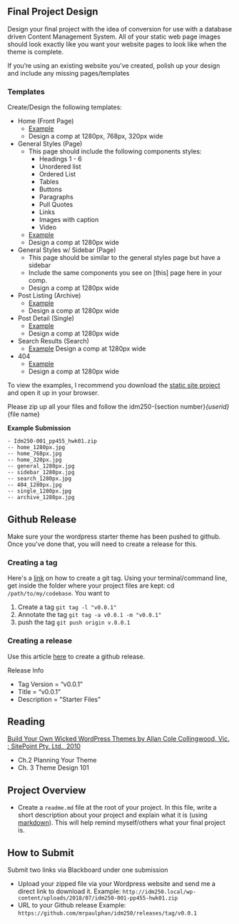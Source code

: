 ## Final Project Design

Design your final project with the idea of conversion for use with a database driven Content Management System. All of your static web page images should look exactly like you want your website pages to look like when the theme is complete.

If you’re using an existing website you’ve created, polish up your design and include any missing pages/templates


### Templates
Create/Design the following templates:
- Home (Front Page)
    - [Example](https://github.com/mrpaulphan/idm250/blob/master/static_site/index.html)
    - Design a comp at 1280px, 768px, 320px  wide
- General Styles (Page)
    - This page should include the following components styles:
        - Headings 1 - 6
        - Unordered list
        - Ordered List
        - Tables
        - Buttons
        - Paragraphs
        - Pull Quotes
        - Links
        - Images with caption 
        - Video
    - [Example](https://github.com/mrpaulphan/idm250/blob/master/static_site/page.html)
    - Design a comp at 1280px wide
- General Styles w/ Sidebar (Page)
    - This page should be similar to the general styles page but have a sidebar
    - Include the same components you see on [this] page here in your comp. 
    - Design a comp at 1280px wide 
- Post Listing (Archive)
    - [Example](https://github.com/mrpaulphan/idm250/blob/master/static_site/blog.html)
    - Design a comp at 1280px wide
- Post Detail (Single)
    - [Example](https://github.com/mrpaulphan/idm250/blob/master/static_site/single.html)
    - Design a comp at 1280px wide
- Search Results (Search)
    - [Example](https://github.com/mrpaulphan/idm250/blob/master/static_site/search.html)
        Design a comp at 1280px wide
- 404
    - [Example](https://github.com/mrpaulphan/idm250/blob/master/static_site/404.html)
    - Design a comp at 1280px wide


To view the examples, I recommend you download the [static site project](https://github.com/mrpaulphan/idm250/blob/master/static_site) and open it up in  your browser. 

Please zip up all your files and follow the idm250-{section number}_{userid}_{file name}

**Example Submission**
```
- Idm250-001_pp455_hwk01.zip
-- home_1280px.jpg
-- home_768px.jpg
-- home_320px.jpg
-- general_1280px.jpg
-- sidebar_1280px.jpg
-- search_1280px.jpg
-- 404_1280px.jpg
-- single_1280px.jpg
-- archive_1280px.jpg
```


## Github Release
Make sure your the wordpress starter theme has been pushed to github. Once you've done that, you will need to create a release for this. 

### Creating a tag

Here's a [link](https://git-scm.com/book/en/v2/Git-Basics-Tagging) on how to create a git tag. Using your terminal/command line, get inside the folder where your project files are kept: cd `/path/to/my/codebase`. You want to 
1. Create a tag `git tag -l "v0.0.1"`
2. Annotate the tag `git tag -a v0.0.1 -m "v0.0.1"`
3. push the tag `git push origin v.0.0.1`

### Creating a release
Use this article [here](https://help.github.com/articles/creating-releases/me) to create a github release. 

Release Info
- Tag Version = “v0.0.1”
- Title = “v0.0.1”
- Description = "Starter Files"


## Reading
[Build Your Own Wicked WordPress Themes by Allan Cole Collingwood, Vic. : SitePoint Pty. Ltd., 2010](http://www.library.drexel.edu/cgi-bin/r.cgi?url=http://library.books24x7.com/library.asp?^B&bookid=41318)
- Ch.2 Planning Your Theme
- Ch. 3 Theme Design 101

## Project Overview
- Create a `readme.md` file at the root of your project. In this file, write a short description about your project and explain what it is (using [markdown](https://github.com/adam-p/markdown-here/wiki/Markdown-Cheatsheet)). This will help remind myself/others what your final project is. 


## How to Submit
Submit two links via Blackboard under one submission
- Upload your zipped file via your Wordpress website and send me a direct link to download it. Example: `http://idm250.local/wp-content/uploads/2018/07/idm250-001-pp455-hwk01.zip`
- URL to your Github release Example: `https://github.com/mrpaulphan/idm250/releases/tag/v0.0.1`






